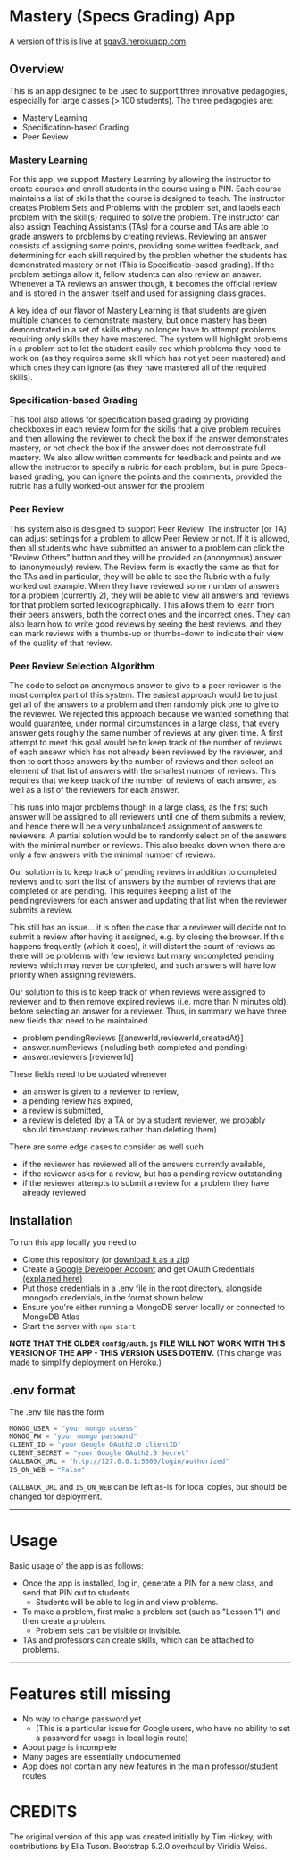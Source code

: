 # Mastery (Specs Grading) App
A version of this is live at [sgav3.herokuapp.com](https://sgav3.herokuapp.com/).

## Overview
This is an app designed to be used to support three innovative pedagogies, especially for large classes (> 100 students).
The three pedagogies are:
* Mastery Learning
* Specification-based Grading
* Peer Review

### Mastery Learning
For this app, we support Mastery Learning by allowing the instructor to create courses and enroll students in the course using a PIN.  Each course maintains a list of skills that the course is designed to teach. The instructor creates Problem Sets and Problems with the problem set, and labels each problem with the skill(s) required to solve the problem.  The instructor can also assign Teaching Assistants (TAs) for a course and TAs are able to grade answers to problems by creating reviews.  Reviewing an answer consists of assigning some points, providing some written feedback, and determining for each skill required by the problen whether the students has demonstrated mastery or not (This is Specificatio-based grading). If the problem settings allow it, fellow students can also review an answer.  Whenever a TA reviews an answer though, it becomes the official review and is stored in the answer itself and used for assigning class grades.

A key idea of our flavor of Mastery Learning is that students are given multiple chances to demonstrate mastery, but once mastery has been demonstrated in a set of skills ethey no longer have to attempt problems requiring only skills they have mastered. The system will highlight problems in a problem set to let the student easily see which problems they need to work on (as they requires some skill which has not yet been mastered) and which ones they can ignore (as they have mastered all of the required skills).

### Specification-based Grading
This tool also allows for specification based grading by providing checkboxes in each review form for the skills that a give problem requires and then allowing the reviewer to check the box if the answer demonstrates mastery, or not check the box if the answer does not demonstrate full mastery.  We also allow written comments for feedback and points and we allow the instructor to specify a rubric for each problem, but in pure Specs-based grading, you can ignore the points and the comments, provided the rubric has a fully worked-out answer for the problem

### Peer Review
This system also is designed to support Peer Review. The instructor (or TA) can adjust settings for a problem to allow Peer Review or not.  If it is allowed, then all students who have submitted an answer to a problem can click the "Review Others" button and they will be provided an (anonymous) answer to (anonymously) review. The Review form is exactly the same as that for the TAs and in particular, they will be able to see the Rubric with a fully-worked out example. When they have reviewed some number of answers for a problem (currently 2), they will be able to view all answers and reviews for that problem sorted lexicographically.  This allows them to learn from their peers answers, both the correct ones and the incorrect ones. They can also learn how to write good reviews by seeing the best reviews, and they can mark reviews with a thumbs-up or thumbs-down to indicate their view of the quality of that review.

### Peer Review Selection Algorithm

The code to select an anonymous answer to give to a peer reviewer is the most complex part of this system.  The easiest approach would be to just get all of the answers to a problem and then randomly pick one to give to the reviewer.  We rejected this approach because we wanted something that would guarantee, under normal circumstances in a large class, that every answer gets roughly the same number of reviews at any given time.  A first attempt to meet this goal would be to keep track of the number of reviews of each ansewr which has not already been reviewed by the reviewer, and then to sort those answers by the number of reviews and then select an element of that list of answers with the smallest number of reviews.
This requires that we keep track of the number of reviews of each answer, as well as a list of the reviewers for each answer.

This runs into major problems though in a large class, as the first such answer will be assigned to all reviewers until one of them submits a review, and hence there will be a very unbalanced assignment of answers to reviewers. A partial solution would be to randomly select on of the answers with the minimal number or reviews. This also breaks down when there are only a few answers with the minimal number of reviews. 

Our solution is to keep track of pending reviews in addition to completed reviews and to sort the list of answers by the number of reviews that are completed or are pending. This requires keeping a list of the pendingreviewers for each answer and updating that list when the reviewer submits a review.

This still has an issue... it is often the case that a reviewer will decide not to submit a review after having it assigned, e.g. by closing the browser. If this happens frequently (which it does), it will distort the count of reviews as there will be problems with few reviews but many uncompleted pending reviews which may never be completed, and such answers will have low priority when assigning reviewers.

Our solution to this is to keep track of when reviews were assigned to reviewer and to then remove expired reviews (i.e. more than N minutes old), before selecting an answer for a reviewer. Thus, in summary we have three new fields that need to be maintained

* problem.pendingReviews  [{answerId,reviewerId,createdAt}]
* answer.numReviews  (including both completed and pending)
* answer.reviewers [reviewerId]

These fields need to be updated whenever 
* an answer is given to a reviewer to review,
* a pending review has expired,
* a review is submitted,
* a review is deleted (by a TA or by a student reviewer, we probably should timestamp reviews rather than deleting them).

There are some edge cases to consider as well such 
* if the reviewer has reviewed all of the answers currently available,
* if the reviewer asks for a review, but has a pending review outstanding
* if the reviewer attempts to submit a review for a problem they have already reviewed




## Installation
To run this app locally you need to 
* Clone this repository (or [download it as a zip](archive/refs/heads/main.zip))
* Create a [Google Developer Account](https://console.cloud.google.com/) and get OAuth Credentials [(explained here)](https://developers.google.com/identity/protocols/oauth2/)
* Put those credentials in a .env file in the root directory, alongside mongodb credentials, in the format shown below:
* Ensure you're either running a MongoDB server locally or connected to MongoDB Atlas
* Start the server with `npm start`

**NOTE THAT THE OLDER `config/auth.js` FILE WILL NOT WORK WITH THIS VERSION OF THE APP - THIS VERSION USES DOTENV.** 
(This change was made to simplify deployment on Heroku.)

## .env format
The .env file has the form
``` javascript
MONGO_USER = "your mongo access"
MONGO_PW = "your mongo password"
CLIENT_ID = "your Google OAuth2.0 clientID"
CLIENT_SECRET = "your Google OAuth2.0 Secret"
CALLBACK_URL = "http://127.0.0.1:5500/login/authorized"
IS_ON_WEB = "False"
```

`CALLBACK_URL` and `IS_ON_WEB` can be left as-is for local copies, but should be changed for deployment.

<hr>

# Usage
Basic usage of the app is as follows:
* Once the app is installed, log in, generate a PIN for a new class, and send that PIN out to students. 
    * Students will be able to log in and view problems.
* To make a problem, first make a problem set (such as "Lesson 1") and then create a problem. 
    * Problem sets can be visible or invisible.
* TAs and professors can create skills, which can be attached to problems.

<hr>

# Features still missing
* No way to change password yet
    * (This is a particular issue for Google users, who have no ability to set a password for usage in local login route)
* About page is incomplete
* Many pages are essentially undocumented
* App does not contain any new features in the main professor/student routes

# CREDITS
The original version of this app was created initially by Tim Hickey, with contributions by Ella Tuson. Bootstrap 5.2.0 overhaul by Viridia Weiss.
